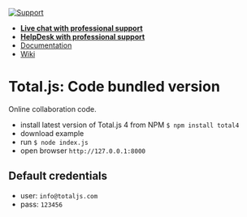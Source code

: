 [![Support](https://www.totaljs.com/img/button-support.png)](https://www.totaljs.com/support/)

- [__Live chat with professional support__](https://messenger.totaljs.com)
- [__HelpDesk with professional support__](https://helpdesk.totaljs.com)
- [Documentation](https://docs.totaljs.com)
- [Wiki](https://wiki.totaljs.com)

# Total.js: Code bundled version

Online collaboration code.

- install latest version of Total.js 4 from NPM `$ npm install total4`
- download example
- run `$ node index.js`
- open browser `http://127.0.0.1:8000`

## Default credentials

- user: `info@totaljs.com`
- pass: `123456`
